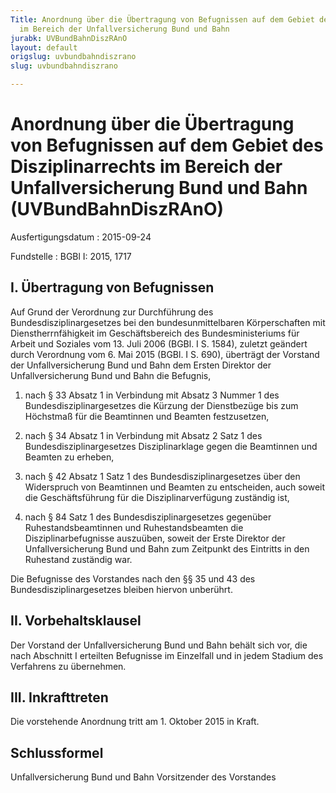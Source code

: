 ```yaml
---
Title: Anordnung über die Übertragung von Befugnissen auf dem Gebiet des Disziplinarrechts
  im Bereich der Unfallversicherung Bund und Bahn
jurabk: UVBundBahnDiszRAnO
layout: default
origslug: uvbundbahndiszrano
slug: uvbundbahndiszrano

---
```


# Anordnung über die Übertragung von Befugnissen auf dem Gebiet des Disziplinarrechts im Bereich der Unfallversicherung Bund und Bahn (UVBundBahnDiszRAnO)

Ausfertigungsdatum
:   2015-09-24

Fundstelle
:   BGBl I: 2015, 1717


## I. Übertragung von Befugnissen

Auf Grund der Verordnung zur Durchführung des
Bundesdisziplinargesetzes bei den bundesunmittelbaren Körperschaften
mit Dienstherrnfähigkeit im Geschäftsbereich des Bundesministeriums
für Arbeit und Soziales vom 13. Juli 2006 (BGBl. I S. 1584), zuletzt
geändert durch Verordnung vom 6. Mai 2015 (BGBl. I S. 690), überträgt
der Vorstand der Unfallversicherung Bund und Bahn dem Ersten Direktor
der Unfallversicherung Bund und Bahn die Befugnis,

1.  nach § 33 Absatz 1 in Verbindung mit Absatz 3 Nummer 1 des
    Bundesdisziplinargesetzes die Kürzung der Dienstbezüge bis zum
    Höchstmaß für die Beamtinnen und Beamten festzusetzen,


2.  nach § 34 Absatz 1 in Verbindung mit Absatz 2 Satz 1 des
    Bundesdisziplinargesetzes Disziplinarklage gegen die Beamtinnen und
    Beamten zu erheben,


3.  nach § 42 Absatz 1 Satz 1 des Bundesdisziplinargesetzes über den
    Widerspruch von Beamtinnen und Beamten zu entscheiden, auch soweit die
    Geschäftsführung für die Disziplinarverfügung zuständig ist,


4.  nach § 84 Satz 1 des Bundesdisziplinargesetzes gegenüber
    Ruhestandsbeamtinnen und Ruhestandsbeamten die Disziplinarbefugnisse
    auszuüben, soweit der Erste Direktor der Unfallversicherung Bund und
    Bahn zum Zeitpunkt des Eintritts in den Ruhestand zuständig war.




Die Befugnisse des Vorstandes nach den §§ 35 und 43 des
Bundesdisziplinargesetzes bleiben hiervon unberührt.


## II. Vorbehaltsklausel

Der Vorstand der Unfallversicherung Bund und Bahn behält sich vor, die
nach Abschnitt I erteilten Befugnisse im Einzelfall und in jedem
Stadium des Verfahrens zu übernehmen.


## III. Inkrafttreten

Die vorstehende Anordnung tritt am 1. Oktober 2015 in Kraft.


## Schlussformel

Unfallversicherung Bund und Bahn
Vorsitzender des Vorstandes

